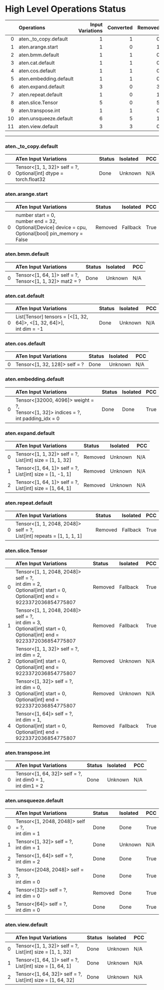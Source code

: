# High Level Operations Status
|    | Operations             |   Input Variations |   Converted |   Removed |   Fallback | Completed   |   Score |
|---:|:-----------------------|-------------------:|------------:|----------:|-----------:|:------------|--------:|
|  0 | aten._to_copy.default  |                  1 |           1 |         0 |          0 | ✅          |       1 |
|  1 | aten.arange.start      |                  1 |           0 |         1 |          0 | ✅          |       1 |
|  2 | aten.bmm.default       |                  1 |           1 |         0 |          0 | ✅          |       1 |
|  3 | aten.cat.default       |                  1 |           1 |         0 |          0 | ✅          |       1 |
|  4 | aten.cos.default       |                  1 |           1 |         0 |          0 | ✅          |       1 |
|  5 | aten.embedding.default |                  1 |           1 |         0 |          0 | ✅          |       1 |
|  6 | aten.expand.default    |                  3 |           0 |         3 |          0 | ✅          |       1 |
|  7 | aten.repeat.default    |                  1 |           0 |         1 |          0 | ✅          |       1 |
|  8 | aten.slice.Tensor      |                  5 |           0 |         5 |          0 | ✅          |       1 |
|  9 | aten.transpose.int     |                  1 |           1 |         0 |          0 | ✅          |       1 |
| 10 | aten.unsqueeze.default |                  6 |           5 |         1 |          0 | ✅          |       1 |
| 11 | aten.view.default      |                  3 |           3 |         0 |          0 | ✅          |       1 |
***
### aten._to_copy.default
|    | ATen Input Variations                                               | Status   | Isolated   | PCC   |
|---:|:--------------------------------------------------------------------|:---------|:-----------|:------|
|  0 | Tensor<[1, 1, 32]> self = ?,<br>Optional[int] dtype = torch.float32 | Done     | Unknown    | N/A   |
### aten.arange.start
|    | ATen Input Variations                                                                                        | Status   | Isolated   | PCC   |
|---:|:-------------------------------------------------------------------------------------------------------------|:---------|:-----------|:------|
|  0 | number start = 0,<br>number end = 32,<br>Optional[Device] device = cpu,<br>Optional[bool] pin_memory = False | Removed  | Fallback   | True  |
### aten.bmm.default
|    | ATen Input Variations                                       | Status   | Isolated   | PCC   |
|---:|:------------------------------------------------------------|:---------|:-----------|:------|
|  0 | Tensor<[1, 64, 1]> self = ?,<br>Tensor<[1, 1, 32]> mat2 = ? | Done     | Unknown    | N/A   |
### aten.cat.default
|    | ATen Input Variations                                                  | Status   | Isolated   | PCC   |
|---:|:-----------------------------------------------------------------------|:---------|:-----------|:------|
|  0 | List[Tensor] tensors = [<[1, 32, 64]>, <[1, 32, 64]>],<br>int dim = -1 | Done     | Unknown    | N/A   |
### aten.cos.default
|    | ATen Input Variations         | Status   | Isolated   | PCC   |
|---:|:------------------------------|:---------|:-----------|:------|
|  0 | Tensor<[1, 32, 128]> self = ? | Done     | Unknown    | N/A   |
### aten.embedding.default
|    | ATen Input Variations                                                                    | Status   | Isolated   | PCC   |
|---:|:-----------------------------------------------------------------------------------------|:---------|:-----------|:------|
|  0 | Tensor<[32000, 4096]> weight = ?,<br>Tensor<[1, 32]> indices = ?,<br>int padding_idx = 0 | Done     | Done       | True  |
### aten.expand.default
|    | ATen Input Variations                                       | Status   | Isolated   | PCC   |
|---:|:------------------------------------------------------------|:---------|:-----------|:------|
|  0 | Tensor<[1, 1, 32]> self = ?,<br>List[int] size = [1, 1, 32] | Removed  | Unknown    | N/A   |
|  1 | Tensor<[1, 64, 1]> self = ?,<br>List[int] size = [1, -1, 1] | Removed  | Unknown    | N/A   |
|  2 | Tensor<[1, 64, 1]> self = ?,<br>List[int] size = [1, 64, 1] | Removed  | Unknown    | N/A   |
### aten.repeat.default
|    | ATen Input Variations                                                    | Status   | Isolated   | PCC   |
|---:|:-------------------------------------------------------------------------|:---------|:-----------|:------|
|  0 | Tensor<[1, 1, 2048, 2048]> self = ?,<br>List[int] repeats = [1, 1, 1, 1] | Removed  | Fallback   | True  |
### aten.slice.Tensor
|    | ATen Input Variations                                                                                                       | Status   | Isolated   | PCC   |
|---:|:----------------------------------------------------------------------------------------------------------------------------|:---------|:-----------|:------|
|  0 | Tensor<[1, 1, 2048, 2048]> self = ?,<br>int dim = 2,<br>Optional[int] start = 0,<br>Optional[int] end = 9223372036854775807 | Removed  | Fallback   | True  |
|  1 | Tensor<[1, 1, 2048, 2048]> self = ?,<br>int dim = 3,<br>Optional[int] start = 0,<br>Optional[int] end = 9223372036854775807 | Removed  | Fallback   | True  |
|  2 | Tensor<[1, 1, 32]> self = ?,<br>int dim = 2,<br>Optional[int] start = 0,<br>Optional[int] end = 9223372036854775807         | Removed  | Unknown    | N/A   |
|  3 | Tensor<[1, 32]> self = ?,<br>int dim = 0,<br>Optional[int] start = 0,<br>Optional[int] end = 9223372036854775807            | Removed  | Unknown    | N/A   |
|  4 | Tensor<[1, 64]> self = ?,<br>int dim = 1,<br>Optional[int] start = 0,<br>Optional[int] end = 9223372036854775807            | Removed  | Fallback   | True  |
### aten.transpose.int
|    | ATen Input Variations                                          | Status   | Isolated   | PCC   |
|---:|:---------------------------------------------------------------|:---------|:-----------|:------|
|  0 | Tensor<[1, 64, 32]> self = ?,<br>int dim0 = 1,<br>int dim1 = 2 | Done     | Unknown    | N/A   |
### aten.unsqueeze.default
|    | ATen Input Variations                            | Status   | Isolated   | PCC   |
|---:|:-------------------------------------------------|:---------|:-----------|:------|
|  0 | Tensor<[1, 2048, 2048]> self = ?,<br>int dim = 1 | Done     | Done       | True  |
|  1 | Tensor<[1, 32]> self = ?,<br>int dim = 1         | Done     | Unknown    | N/A   |
|  2 | Tensor<[1, 64]> self = ?,<br>int dim = 2         | Done     | Done       | True  |
|  3 | Tensor<[2048, 2048]> self = ?,<br>int dim = 0    | Done     | Done       | True  |
|  4 | Tensor<[32]> self = ?,<br>int dim = 0            | Removed  | Done       | True  |
|  5 | Tensor<[64]> self = ?,<br>int dim = 0            | Done     | Done       | True  |
### aten.view.default
|    | ATen Input Variations                                         | Status   | Isolated   | PCC   |
|---:|:--------------------------------------------------------------|:---------|:-----------|:------|
|  0 | Tensor<[1, 1, 32]> self = ?,<br>List[int] size = [1, 1, 32]   | Done     | Unknown    | N/A   |
|  1 | Tensor<[1, 64, 1]> self = ?,<br>List[int] size = [1, 64, 1]   | Done     | Unknown    | N/A   |
|  2 | Tensor<[1, 64, 32]> self = ?,<br>List[int] size = [1, 64, 32] | Done     | Unknown    | N/A   |

